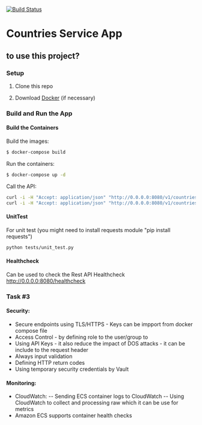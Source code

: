[![Build Status](https://dev.azure.com/ali0995/demoProject/_apis/build/status/maati55.countries_app?branchName=master)](https://dev.azure.com/ali0995/demoProject/_build/latest?definitionId=1&branchName=master)

# Countries Service App

## to use this project?

### Setup

1. Clone this repo

1. Download [Docker](https://docs.docker.com/docker-for-mac/install/) (if necessary)

### Build and Run the App

#### Build the Containers

Build the images:

```sh
$ docker-compose build
```

Run the containers:

```sh
$ docker-compose up -d
```

Call the API:
```sh
curl -i -H "Accept: application/json" "http://0.0.0.0:8080/v1/countries?target=source"
curl -i -H "Accept: application/json" "http://0.0.0.0:8080/v1/countries?target=destinations"
```

#### UnitTest
For unit test (you might need to install requests module "pip install requests")
```sh
python tests/unit_test.py
```
#### Healthcheck
Can be used to check the Rest API Healthcheck
http://0.0.0.0:8080/healthcheck

### Task #3
#### Security:
- Secure endpoints using TLS/HTTPS - Keys can be impport from docker compose file
- Access Control - by defining role to the user/group to
- Using API Keys - it also reduce the impact of DOS attacks - it can be include to the request header
- Always input validation
- Defining HTTP return codes
- Using temporary security credentials by Vault

#### Monitoring:
- CloudWatch:
  -- Sending ECS container logs to CloudWatch
  -- Using CloudWatch to collect and processing raw which it can be use for metrics
- Amazon ECS supports container health checks

